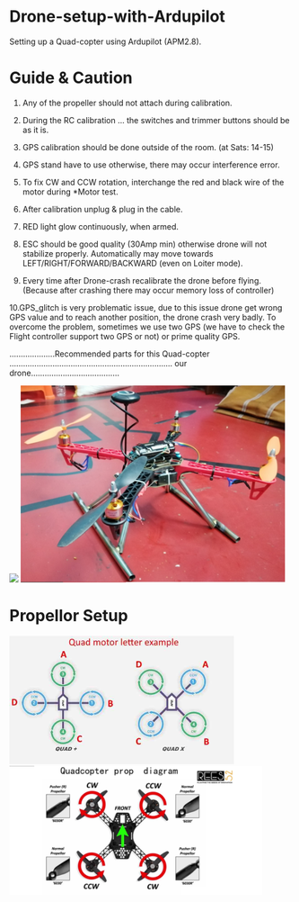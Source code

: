 # Drone-setup-with-Ardupilot
Setting up a Quad-copter using Ardupilot  (APM2.8).

# Guide & Caution

1. Any of the propeller should not attach during calibration.

2. During the RC calibration ... the switches and trimmer buttons 
   should be as it is.

3. GPS calibration should be done outside of the room. (at Sats: 14-15)

4. GPS stand have to use otherwise, there may occur interference error.

5. To fix CW and CCW rotation, interchange the red and black wire of the
   motor during *Motor test.

6. After calibration unplug & plug in the cable.

7. RED light glow continuously, when armed.

8. ESC should be good quality (30Amp min) otherwise drone will not stabilize
   properly. Automatically may move towards LEFT/RIGHT/FORWARD/BACKWARD 
   (even on Loiter mode).

9. Every time after Drone-crash recalibrate the drone before flying. 
   (Because after crashing there may occur memory loss of controller)

10.GPS_glitch is very problematic issue, due to this issue drone get wrong
   GPS value and to reach another position, the drone crash very badly. 
   To overcome the problem, sometimes we use two GPS (we have to check the 
   Flight controller support two GPS or not) or prime quality GPS.

....................Recommended parts for this Quad-copter ........................................................................ our drone.......................................

<img src="APM_component.png" height=350> <img src="our drone.jpg" height=350>

# Propellor Setup

<img src="Propellor setup/Motor Position & Direction.jpg" width=400> <img src="Propellor setup/propellor_setup guide.jpg" width=450> 
